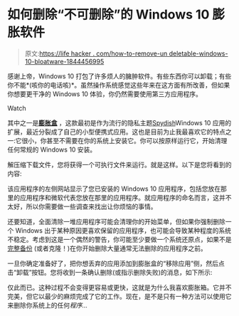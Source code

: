 # 如何删除“不可删除”的 Windows 10 膨胀软件

> 原文:[https://life hacker . com/how-to-remove-un deletable-windows-10-bloatware-1844456995](https://lifehacker.com/how-to-remove-undeletable-windows-10-bloatware-1844456995)

感谢上帝，Windows 10 打包了许多烦人的臃肿软件。有些东西你可以卸载；有些你不能*(咳你的电话咳)*。虽然操作系统感觉这些年来在这方面有所改善，但如果你想要更干净的 Windows 10 体验，你仍然需要使用第三方应用程序。

Watch

其中之一是[**膨胀盒**](https://github.com/builtbybel/bloatbox) ，这款最初是作为流行的隐私主题[Spydish](https://github.com/builtbybel/spydish)Windows 10 应用的扩展，最近分裂成了自己的小型便携式应用。这也是目前为止我最喜欢它的特点之一:它很小，你甚至不需要在你的系统上安装它。你可以按原样运行它，开始清理任何常规的 Windows 10 安装。

解压缩下载文件，您将获得一个可执行文件来运行。就是这样。以下是您将看到的内容:

该应用程序的左侧网站显示了您已安装的 Windows 10 应用程序，包括您放在那里的应用程序和微软代表您放在那里的应用程序。就应用程序的命名而言，这并不太好，所以你需要做一些调查来找出让你烦恼的事情。

还要知道，全面清除一堆应用程序可能会清理你的开始菜单，但如果你强制删除一个 Windows 出于某种原因更喜欢保留的应用程序，也可能会导致某种程度的系统不稳定。考虑到这是一个偶然的警告，你可能至少要做一个系统还原点，如果不是 [完整备份](https://lifehacker.com/back-up-and-clone-your-hard-drive-with-macrium-reflect-1825289970) (或者克隆！)在你开始删除大量通常无法删除的应用程序之前。

一旦你确定准备好了，把你想丢弃的应用添加到膨胀盒的“移除应用”侧，然后点击“卸载”按钮。您将收到一条确认删除(或指示删除失败)的消息，如下所示:

仅此而已。这种过程不会变得更容易或更快，这就是为什么我喜欢膨胀箱。它并不完美，但它以最少的麻烦完成了它的工作。现在，是不是只有一种方法可以使用它来删除你系统上的任何*程序...*